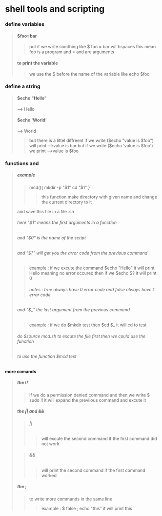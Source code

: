 # shell tools and scripting

### define variables
>
> #### $foo=bar
>>
>> put if we write somthing like \$ foo = bar wit hspaces this mean foo is a program and = and are arguments
>>
> #### to print the variable
>>
>> we use the $ before the name of the variable like echo \$foo
>>
### define a string
>
> #### $echo "Hello"
>
> --> Hello
>
> #### $echo 'World'
>
> --> World
>>but there is a littel diffreent if we write ($echo "value is \$foo") will print -->value is bar
but if we write (\$echo 'value is \$foo') we print -->value is \$foo

### functions and 

> ##### example
>>
>> mcd(){
>> mkdir -p "\$1"
>> cd "\$1"
>>}
>>
>>> this function make directory with given name and change the current directory to it  
>
> and save this file in a file .sh 
>
> ###### here "\$1" means the first arguments in a function 
>
> ###### and "\$0" is the name of the script 
>
> ###### and "\$?" will get you the arror code from the previous command 
>
>>  example : 
>>if we excute the command \$echo "Hello" it will print Hello meaning no error occured then if we \$echo \$? it will print 0 
>> ###### notes : true always have 0 error code and false always have 1 error code  
>
> ###### and "\$_" the last argument from the previous command 
>
>>example : if we do \$mkdir test then \$cd $_ it will cd to test 
>         
> ######  do \$source mcd.sh to excute the file first then we could use the function 
> 
> ###### to use the function \$mcd test  


#### more comands 
> ##### the !!
>
>> if we do a permission denied command and then we write \$ sudo !! it will expand the previious command and excute it 
>
> ##### the || and && 
>
>> ###### || 
>>> will excute  the second command if the first command did not work 
>
>> ###### && 
>>> will print the second command if the first command worked 
>
> ##### the ;
>> to write more commands in the same line 
>>> example : $ false ; echo "this" it will print this


